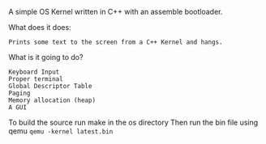 A simple OS Kernel written in C++ with an assemble bootloader.

What does it does:

    Prints some text to the screen from a C++ Kernel and hangs.

What is it going to do?

    Keyboard Input
    Proper terminal
    Global Descriptor Table
    Paging
    Memory allocation (heap)
    A GUI

To build the source run make in the os directory
Then run the bin file using qemu
  `qemu -kernel latest.bin`
